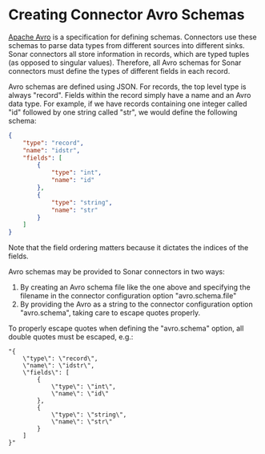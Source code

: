 # Creating Connector Avro Schemas

[Apache Avro](https://avro.apache.org/) is a specification for defining schemas.
Connectors use these schemas to parse data types from different sources into different sinks.
Sonar connectors all store information in records, which are typed tuples (as opposed to singular values). 
Therefore, all Avro schemas for Sonar connectors must define the types of different fields in each record.

Avro schemas are defined using JSON. For records, the top level type is always "record". 
Fields within the record simply have a name and an Avro data type.
For example, if we have records containing one integer called "id" followed by one string called "str", we would
define the following schema:

```JSON
{
    "type": "record",
    "name": "idstr",
    "fields": [
        {
            "type": "int",
            "name": "id"
        },
        {
            "type": "string",
            "name": "str"
        }
    ]
}
```

Note that the field ordering matters because it dictates the indices of the fields.

Avro schemas may be provided to Sonar connectors in two ways:

1. By creating an Avro schema file like the one above and specifying the filename in the connector 
configuration option "avro.schema.file"
2. By providing the Avro as a string to the connector configuration option "avro.schema", taking care to 
escape quotes properly.

To properly escape quotes when defining the "avro.schema" option, all double quotes must be escaped, e.g.:


```
"{
    \"type\": \"record\",
    \"name\": \"idstr\",
    \"fields\": [
        {
            \"type\": \"int\",
            \"name\": \"id\"
        },
        {
            \"type\": \"string\",
            \"name\": \"str\"
        }
    ]
}"
```
